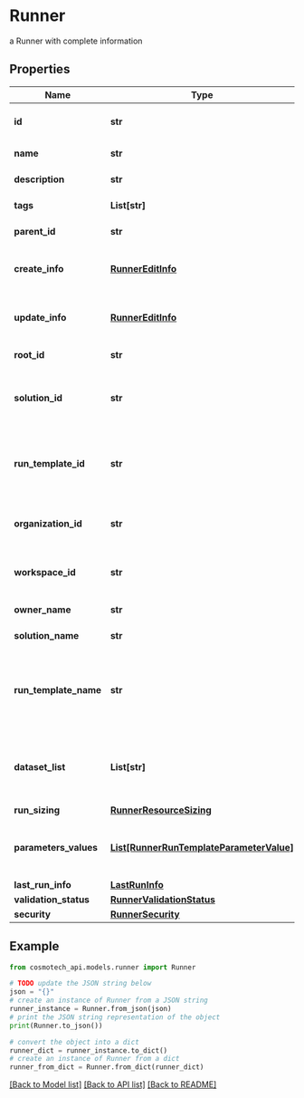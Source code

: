 # Runner

a Runner with complete information

## Properties

Name | Type | Description | Notes
------------ | ------------- | ------------- | -------------
**id** | **str** | the Runner unique identifier | [readonly] 
**name** | **str** | the Runner name | 
**description** | **str** | the Runner description | [optional] 
**tags** | **List[str]** | the list of tags | [optional] 
**parent_id** | **str** | the Runner parent id | [optional] 
**create_info** | [**RunnerEditInfo**](RunnerEditInfo.md) | The details of the Runner creation | 
**update_info** | [**RunnerEditInfo**](RunnerEditInfo.md) | The details of the Runner last update | 
**root_id** | **str** | the runner root id | [optional] [readonly] 
**solution_id** | **str** | the Solution Id associated with this Runner | [readonly] 
**run_template_id** | **str** | the Solution Run Template Id associated with this Runner | 
**organization_id** | **str** | the associated Organization Id | [readonly] 
**workspace_id** | **str** | the associated Workspace Id | [readonly] 
**owner_name** | **str** | the name of the owner | [readonly] 
**solution_name** | **str** | the Solution name | [optional] [readonly] 
**run_template_name** | **str** | the Solution Run Template name associated with this Runner | [optional] [readonly] 
**dataset_list** | **List[str]** | the list of Dataset Id associated to this Runner Run Template | 
**run_sizing** | [**RunnerResourceSizing**](RunnerResourceSizing.md) |  | [optional] 
**parameters_values** | [**List[RunnerRunTemplateParameterValue]**](RunnerRunTemplateParameterValue.md) | the list of Solution Run Template parameters values | 
**last_run_info** | [**LastRunInfo**](LastRunInfo.md) |  | 
**validation_status** | [**RunnerValidationStatus**](RunnerValidationStatus.md) |  | 
**security** | [**RunnerSecurity**](RunnerSecurity.md) |  | 

## Example

```python
from cosmotech_api.models.runner import Runner

# TODO update the JSON string below
json = "{}"
# create an instance of Runner from a JSON string
runner_instance = Runner.from_json(json)
# print the JSON string representation of the object
print(Runner.to_json())

# convert the object into a dict
runner_dict = runner_instance.to_dict()
# create an instance of Runner from a dict
runner_from_dict = Runner.from_dict(runner_dict)
```
[[Back to Model list]](../README.md#documentation-for-models) [[Back to API list]](../README.md#documentation-for-api-endpoints) [[Back to README]](../README.md)


